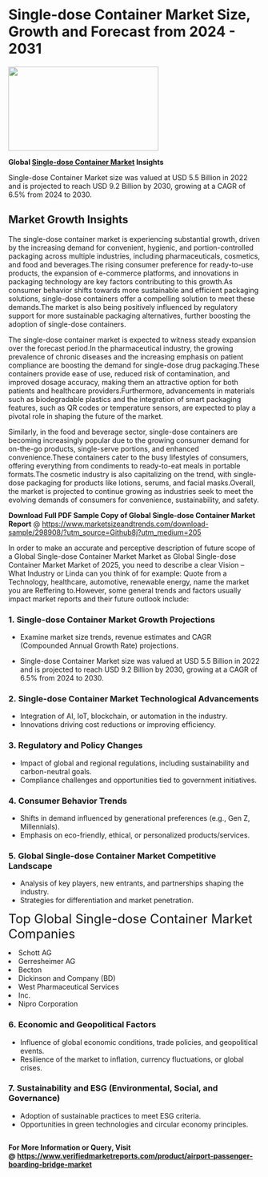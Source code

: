 <H1>Single-dose Container Market Size, Growth and Forecast from 2024 - 2031</H1><img class="aligncenter size-medium wp-image-584254" src="https://thirdeyenews.in/wp-content/uploads/2024/09/Global-Market-Research-300x168.jpeg" alt="" width="300" height="168" /><p><strong>Global&nbsp;<a href="https://www.marketsizeandtrends.com/download-sample/298908/?utm_source=Github8j?utm_medium=205">Single-dose Container Market</a> Insights</strong></p><p>Single-dose Container Market size was valued at USD 5.5 Billion in 2022 and is projected to reach USD 9.2 Billion by 2030, growing at a CAGR of 6.5% from 2024 to 2030.</p><p><h2>Market Growth Insights</h2> <p>The single-dose container market is experiencing substantial growth, driven by the increasing demand for convenient, hygienic, and portion-controlled packaging across multiple industries, including pharmaceuticals, cosmetics, and food and beverages.The rising consumer preference for ready-to-use products, the expansion of e-commerce platforms, and innovations in packaging technology are key factors contributing to this growth.As consumer behavior shifts towards more sustainable and efficient packaging solutions, single-dose containers offer a compelling solution to meet these demands.The market is also being positively influenced by regulatory support for more sustainable packaging alternatives, further boosting the adoption of single-dose containers.</p> <p>The single-dose container market is expected to witness steady expansion over the forecast period.In the pharmaceutical industry, the growing prevalence of chronic diseases and the increasing emphasis on patient compliance are boosting the demand for single-dose drug packaging.These containers provide ease of use, reduced risk of contamination, and improved dosage accuracy, making them an attractive option for both patients and healthcare providers.Furthermore, advancements in materials such as biodegradable plastics and the integration of smart packaging features, such as QR codes or temperature sensors, are expected to play a pivotal role in shaping the future of the market.</p> <p>Similarly, in the food and beverage sector, single-dose containers are becoming increasingly popular due to the growing consumer demand for on-the-go products, single-serve portions, and enhanced convenience.These containers cater to the busy lifestyles of consumers, offering everything from condiments to ready-to-eat meals in portable formats.The cosmetic industry is also capitalizing on the trend, with single-dose packaging for products like lotions, serums, and facial masks.Overall, the market is projected to continue growing as industries seek to meet the evolving demands of consumers for convenience, sustainability, and safety.</p> <p><span class=""><strong>Download Full PDF Sample Copy of Global Single-dose Container Market Report</strong> @ <a href="https://www.marketsizeandtrends.com/download-sample/298908/?utm_source=Github8j?utm_medium=205" target="_blank">https://www.marketsizeandtrends.com/download-sample/298908/?utm_source=Github8j?utm_medium=205</a></span></p><p>In order to make an accurate and perceptive description of future scope of a Global&nbsp;Single-dose Container Market Market as Global&nbsp;Single-dose Container Market Market of 2025, you need to describe a clear Vision &ndash; What Industry or Linda can you think of for example: Quote from a Technology, healthcare, automotive, renewable energy, name the market you are Reffering to.However, some general trends and factors usually impact market reports and their future outlook include:</p><h3>1.&nbsp;<strong>Single-dose Container Market Growth Projections</strong></h3><ul><li>Examine market size trends, revenue estimates and CAGR (Compounded Annual Growth Rate) projections.</li><li><p>Single-dose Container Market size was valued at USD 5.5 Billion in 2022 and is projected to reach USD 9.2 Billion by 2030, growing at a CAGR of 6.5% from 2024 to 2030.</p></li></ul><h3>2.&nbsp;<strong>Single-dose Container Market Technological Advancements</strong></h3><ul><li>Integration of AI, IoT, blockchain, or automation in the industry.</li><li>Innovations driving cost reductions or improving efficiency.</li></ul><h3>3.&nbsp;<strong>Regulatory and Policy Changes</strong></h3><ul><li>Impact of global and regional regulations, including sustainability and carbon-neutral goals.</li><li>Compliance challenges and opportunities tied to government initiatives.</li></ul><h3>4.&nbsp;<strong>Consumer Behavior Trends</strong></h3><ul><li>Shifts in demand influenced by generational preferences (e.g., Gen Z, Millennials).</li><li>Emphasis on eco-friendly, ethical, or personalized products/services.</li></ul><h3>5.&nbsp;<strong>Global Single-dose Container Market Competitive Landscape</strong></h3><ul><li>Analysis of key players, new entrants, and partnerships shaping the industry.</li><li>Strategies for differentiation and market penetration.</li></ul><p data-pm-slice="1 1 []"><span style="color: inherit; font-family: inherit; font-size: 25px;">Top Global Single-dose Container Market Companies</span></p><div class="" data-test-id=""><p><li>Schott AG</li><li> Gerresheimer AG</li><li> Becton</li><li> Dickinson and Company (BD)</li><li> West Pharmaceutical Services</li><li> Inc.</li><li> Nipro Corporation</li></p></div><h3>6.&nbsp;<strong>Economic and Geopolitical Factors</strong></h3><ul><li>Influence of global economic conditions, trade policies, and geopolitical events.</li><li>Resilience of the market to inflation, currency fluctuations, or global crises.</li></ul><h3>7.&nbsp;<strong>Sustainability and ESG (Environmental, Social, and Governance)</strong></h3><ul><li>Adoption of sustainable practices to meet ESG criteria.</li><li>Opportunities in green technologies and circular economy principles.</li></ul><h2><strong style="font-size: 14px;">For More Information or Query, Visit @&nbsp;</strong><a style="background-color: #ffffff; font-size: 14px;" href="https://www.marketsizeandtrends.com/report/single-dose-container-market/" target="_blank">https://www.verifiedmarketreports.com/product/airport-passenger-boarding-bridge-market</a></h2>